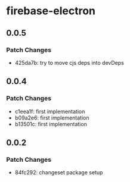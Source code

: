 # firebase-electron

## 0.0.5

### Patch Changes

- 425da7b: try to move cjs deps into devDeps

## 0.0.4

### Patch Changes

- c1eea1f: first implementation
- b09a2e6: first implementation
- b13501c: first implementation

## 0.0.2

### Patch Changes

- 84fc292: changeset package setup
